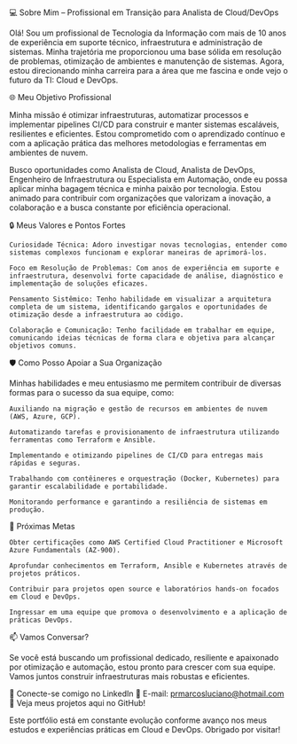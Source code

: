 💻 Sobre Mim – Profissional em Transição para Analista de Cloud/DevOps

Olá! Sou um profissional de Tecnologia da Informação com mais de 10 anos de experiência em suporte técnico, infraestrutura e administração de sistemas. Minha trajetória me proporcionou uma base sólida em resolução de problemas, otimização de ambientes e manutenção de sistemas. Agora, estou direcionando minha carreira para a área que me fascina e onde vejo o futuro da TI: Cloud e DevOps.

🌐 Meu Objetivo Profissional

Minha missão é otimizar infraestruturas, automatizar processos e implementar pipelines CI/CD para construir e manter sistemas escaláveis, resilientes e eficientes. Estou comprometido com o aprendizado contínuo e com a aplicação prática das melhores metodologias e ferramentas em ambientes de nuvem.

Busco oportunidades como Analista de Cloud, Analista de DevOps, Engenheiro de Infraestrutura ou Especialista em Automação, onde eu possa aplicar minha bagagem técnica e minha paixão por tecnologia. Estou animado para contribuir com organizações que valorizam a inovação, a colaboração e a busca constante por eficiência operacional.

🔒 Meus Valores e Pontos Fortes

    Curiosidade Técnica: Adoro investigar novas tecnologias, entender como sistemas complexos funcionam e explorar maneiras de aprimorá-los.

    Foco em Resolução de Problemas: Com anos de experiência em suporte e infraestrutura, desenvolvi forte capacidade de análise, diagnóstico e implementação de soluções eficazes.

    Pensamento Sistêmico: Tenho habilidade em visualizar a arquitetura completa de um sistema, identificando gargalos e oportunidades de otimização desde a infraestrutura ao código.

    Colaboração e Comunicação: Tenho facilidade em trabalhar em equipe, comunicando ideias técnicas de forma clara e objetiva para alcançar objetivos comuns.

🛡️ Como Posso Apoiar a Sua Organização

Minhas habilidades e meu entusiasmo me permitem contribuir de diversas formas para o sucesso da sua equipe, como:

    Auxiliando na migração e gestão de recursos em ambientes de nuvem (AWS, Azure, GCP).

    Automatizando tarefas e provisionamento de infraestrutura utilizando ferramentas como Terraform e Ansible.

    Implementando e otimizando pipelines de CI/CD para entregas mais rápidas e seguras.

    Trabalhando com contêineres e orquestração (Docker, Kubernetes) para garantir escalabilidade e portabilidade.

    Monitorando performance e garantindo a resiliência de sistemas em produção.

🚀 Próximas Metas

    Obter certificações como AWS Certified Cloud Practitioner e Microsoft Azure Fundamentals (AZ-900).

    Aprofundar conhecimentos em Terraform, Ansible e Kubernetes através de projetos práticos.

    Contribuir para projetos open source e laboratórios hands-on focados em Cloud e DevOps.

    Ingressar em uma equipe que promova o desenvolvimento e a aplicação de práticas DevOps.

📫 Vamos Conversar?

Se você está buscando um profissional dedicado, resiliente e apaixonado por otimização e automação, estou pronto para crescer com sua equipe. Vamos juntos construir infraestruturas mais robustas e eficientes.

🔗 Conecte-se comigo no LinkedIn
📧 E-mail: prmarcosluciano@hotmail.com
📁 Veja meus projetos aqui no GitHub!

Este portfólio está em constante evolução conforme avanço nos meus estudos e experiências práticas em Cloud e DevOps. Obrigado por visitar!

